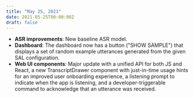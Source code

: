 ```yaml
---
title: "May 25, 2021"
date: 2021-05-25T00:00:00Z
draft: false
---
```


- **ASR improvements**: New baseline ASR model.
- **Dashboard**: The dashboard now has a button ("SHOW SAMPLE") that displays a set of random example utterances generated from the given SAL configuration.
- **Web UI components**: Major update with a unified API for both JS and React, a new TranscriptDrawer component with just-in-time usage hints for an improved user onboarding experience, a listening prompt to indicate when the app is listening, and a developer-triggerable command to acknowledge that an utterance was received.
